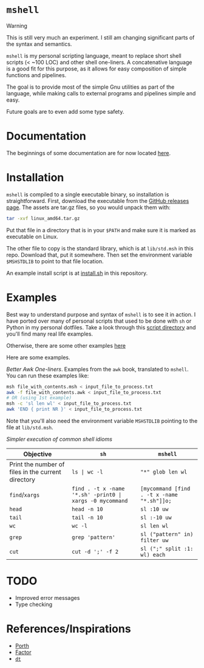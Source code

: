 # `mshell`

> [!WARNING]
> This is still very much an experiment.
> I still am changing significant parts of the syntax and semantics.

`mshell` is my personal scripting language, meant to replace short shell scripts (< ~100 LOC) and other shell one-liners.
A concatenative language is a good fit for this purpose, as it allows for easy composition of simple functions and pipelines.

The goal is to provide most of the simple Gnu utilities as part of the language,
while making calls to external programs and pipelines simple and easy.

Future goals are to even add some type safety.

# Documentation

The beginnings of some documentation are for now located [here](https://mitchellt.com/msh/basics.html).

# Installation

`mshell` is compiled to a single executable binary, so installation is straightforward.
First, download the executable from the [GitHub releases page](https://github.com/mitchpaulus/mshell/releases/latest).
The assets are tar.gz files, so you would unpack them with:

```sh
tar -xvf linux_amd64.tar.gz
```

Put that file in a directory that is in your `$PATH` and make sure it is marked as executable on Linux.

The other file to copy is the standard library, which is at `lib/std.msh` in this repo.
Download that, put it somewhere. Then set the environment variable `$MSHSTDLIB` to point to that file location.

An example install script is at [install.sh](https://github.com/mitchpaulus/mshell/blob/main/install.sh) in this repository.

# Examples

Best way to understand purpose and syntax of `mshell` is to see it in action.
I have ported over many of personal scripts that used to be done with `sh` or Python in my personal dotfiles.
Take a look through this [script directory](https://github.com/mitchpaulus/dotfiles/tree/master/scripts) and you'll find many real life examples.

Otherwise, there are some other examples [here](https://mitchellt.com/msh/examples.html)

Here are some examples.

*Better Awk One-liners*. Examples from the `awk` book, translated to `mshell`. You can run these examples like:

```sh
msh file_with_contents.msh < input_file_to_process.txt
awk -f file_with_contents.awk < input_file_to_process.txt
# OR (using 1st example)
msh -c 'sl len wl' < input_file_to_process.txt
awk 'END { print NR }' < input_file_to_process.txt
```

Note that you'll also need the environment variable `MSHSTDLIB` pointing to the file at `lib/std.msh`.


*Simpler execution of common shell idioms*

| Objective | `sh` | `mshell` |
|-----------|-----|----------|
| Print the number of files in the current directory | `ls \| wc -l`                                                | `"*" glob len wl` |
| `find`/`xargs`                                     |  `find . -t x -name '*.sh' -print0 \|  xargs -0 mycommand`   | `[mycommand [find . -t x -name "*.sh"]]o;` |
| `head` | `head -n 10` | `sl :10 uw` |
| `tail` | `tail -n 10` | `sl :-10 uw` |
| `wc` | `wc -l` | `sl len wl` |
| `grep` | `grep 'pattern'` | `sl ("pattern" in) filter uw` |
| `cut` | `cut -d ';' -f 2` | `sl (";" split :1: wl) each` |


# TODO

- Improved error messages
- Type checking

# References/Inspirations

- [Porth](https://gitlab.com/tsoding/porth)
- [Factor](https://factorcode.org/)
- [`dt`](https://dt.plumbing/)
